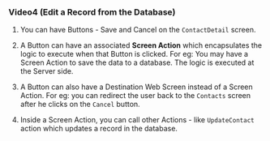 ### **Video4 \(Edit a Record from the Database\)**

1. You can have Buttons - Save and Cancel on the `ContactDetail` screen.

2. A Button can have an associated **Screen Action** which encapsulates the logic to execute when that Button is clicked. For eg: You may have a Screen Action to save the data to a database. The logic is executed at the Server side.

3. A Button can also have a Destination Web Screen instead of a Screen Action. For eg: you can redirect the user back to the `Contacts` screen after he clicks on the `Cancel` button.

4. Inside a Screen Action, you can call other Actions - like `UpdateContact` action which updates a record in the database.


